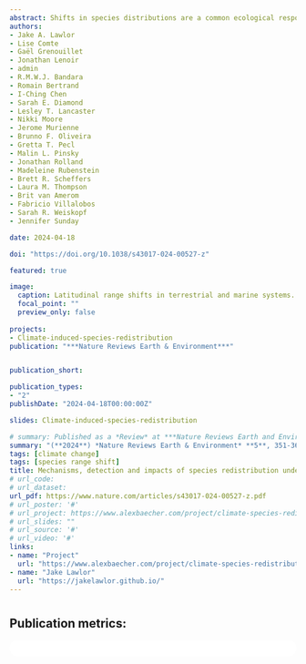 ```yaml
---
abstract: Shifts in species distributions are a common ecological response to climate change, and global temperature rise is often hypothesized as the primary driver. However, the directions and rates of distribution shifts are highly variable across species, systems and studies, complicating efforts to manage and anticipate biodiversity responses to anthropogenic change. In this Review, we summarize approaches to documenting species range shifts, discuss why observed range shifts often do not match our expectations, and explore the impacts of species range shifts on nature and society. The majority (59%) of documented range shifts are directionally consistent with climate change, based on the BioShifts database of range shift observations. However, many observed species have not shifted or have shifted in directions opposite to temperature-based expectations. These lagging or expectation-contrary shifts might be explained by additional biotic or abiotic factors driving range shifts, including additional non-temperature climatic drivers, habitat characteristics and species interactions, which are not normally considered in range shift documentations. Understanding and managing range shifts will require increasing and connecting observational biological data, generalizing range shift patterns across systems and predicting shifts at management-relevant timescales.
authors:
- Jake A. Lawlor
- Lise Comte
- Gaël Grenouillet
- Jonathan Lenoir
- admin
- R.M.W.J. Bandara
- Romain Bertrand
- I-Ching Chen
- Sarah E. Diamond
- Lesley T. Lancaster
- Nikki Moore
- Jerome Murienne
- Brunno F. Oliveira
- Gretta T. Pecl
- Malin L. Pinsky
- Jonathan Rolland
- Madeleine Rubenstein
- Brett R. Scheffers
- Laura M. Thompson
- Brit van Amerom
- Fabricio Villalobos
- Sarah R. Weiskopf
- Jennifer Sunday

date: 2024-04-18

doi: "https://doi.org/10.1038/s43017-024-00527-z"

featured: true

image:
  caption: Latitudinal range shifts in terrestrial and marine systems.
  focal_point: ""
  preview_only: false
  
projects:
- Climate-induced-species-redistribution
publication: "***Nature Reviews Earth & Environment***"


publication_short:

publication_types:
- "2"
publishDate: "2024-04-18T00:00:00Z"

slides: Climate-induced-species-redistribution

# summary: Published as a *Review* at ***Nature Reviews Earth and Environment*** in April **2024**
summary: "(**2024**) *Nature Reviews Earth & Environment* **5**, 351-368, DOI: [10.1038/s43017-024-00527-z](https://doi.org/10.1038/s43017-024-00527-z)"
tags: [climate change]
tags: [species range shift]
title: Mechanisms, detection and impacts of species redistribution under climate change
# url_code: 
# url_dataset: 
url_pdf: https://www.nature.com/articles/s43017-024-00527-z.pdf
# url_poster: '#'
# url_project: https://www.alexbaecher.com/project/climate-species-redistribution/
# url_slides: ""
# url_source: '#'
# url_video: '#'
links:
- name: "Project"
  url: "https://www.alexbaecher.com/project/climate-species-redistribution/"
- name: "Jake Lawlor"
  url: "https://jakelawlor.github.io/"
---
```

#
#
## Publication metrics:
<html>
  <style>
    section {
        background: white;
        color: black;
        border-radius: 1em;
        padding: 1em;
        left: 50% }
    #inner {
        display: inline-block;
        display: flex;
        align-items: center;
        justify-content: center }
  </style>
  <section>
    <div id="inner">
      <script type='text/javascript' src='https://d1bxh8uas1mnw7.cloudfront.net/assets/embed.js'></script>
        <span style="float:left"; 
          class="__dimensions_badge_embed__" 
          data-doi="10.1038/s43017-024-00527-z" 
          data-hide-zero-citations="true" 
          data-legend="always">
        </span>
      <script async src="https://badge.dimensions.ai/badge.js" charset="utf-8"></script>
        <div  style="float:right"; 
          data-link-target="_blank" 
          data-badge-details="right" 
          data-badge-type="medium-donut"
          data-doi="10.1038/s43017-024-00527-z"   
          data-condensed="true" 
          data-hide-no-mentions="true" 
          class="altmetric-embed">
        </div>
  </section>

